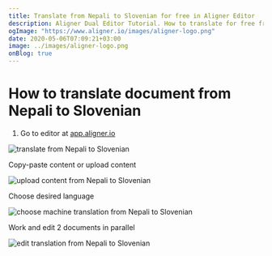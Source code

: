 ```yaml
---
title: Translate from Nepali to Slovenian for free in Aligner Editor
description: Aligner Dual Editor Tutorial. How to translate for free from Nepali to Slovenian. Aligner is multilingual document management platform. 
ogImage: "https://www.aligner.io/images/aligner-logo.png"
date: 2020-05-06T07:09:21+03:00
image: ../images/aligner-logo.png
onBlog: true
---
```


# How to translate document from Nepali to Slovenian

1. Go to editor at [app.aligner.io](https://app.aligner.io "Aligner App web page")

![translate from Nepali to Slovenian](../aligner-blank-editor.png "translate from Nepali to Slovenian")

Copy-paste content or upload content

![upload content from Nepali to Slovenian](../aligner-uploaded-document.png "upload content from Nepali to Slovenian")

Choose desired language

![choose machine translation from Nepali to Slovenian](../aligner-language-dropdown.png "choose machine translation from Nepali to Slovenian")

Work and edit 2 documents in parallel

![edit translation from Nepali to Slovenian](../aligner-double-sitded-editor.png "edit translation from Nepali to Slovenian")

